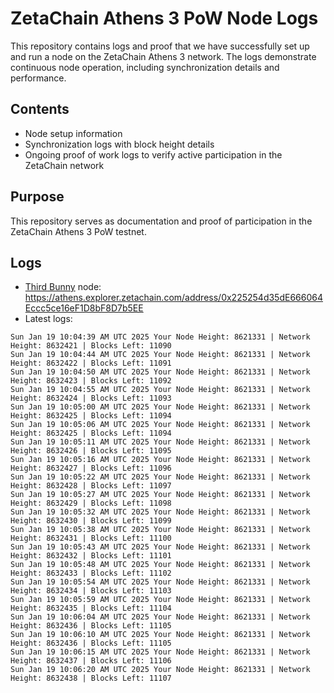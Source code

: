 # ZetaChain Athens 3 PoW Node Logs
This repository contains logs and proof that we have successfully set up and run a node on the ZetaChain Athens 3 network. The logs demonstrate continuous node operation, including synchronization details and performance.

## Contents
- Node setup information
- Synchronization logs with block height details
- Ongoing proof of work logs to verify active participation in the ZetaChain network

## Purpose
This repository serves as documentation and proof of participation in the ZetaChain Athens 3 PoW testnet.

## Logs

- [Third Bunny](https://thirdbunny.xyz/) node: https://athens.explorer.zetachain.com/address/0x225254d35dE666064Eccc5ce16eF1D8bF8D7b5EE
- Latest logs:
```
Sun Jan 19 10:04:39 AM UTC 2025 Your Node Height: 8621331 | Network Height: 8632421 | Blocks Left: 11090
Sun Jan 19 10:04:44 AM UTC 2025 Your Node Height: 8621331 | Network Height: 8632422 | Blocks Left: 11091
Sun Jan 19 10:04:50 AM UTC 2025 Your Node Height: 8621331 | Network Height: 8632423 | Blocks Left: 11092
Sun Jan 19 10:04:55 AM UTC 2025 Your Node Height: 8621331 | Network Height: 8632424 | Blocks Left: 11093
Sun Jan 19 10:05:00 AM UTC 2025 Your Node Height: 8621331 | Network Height: 8632425 | Blocks Left: 11094
Sun Jan 19 10:05:06 AM UTC 2025 Your Node Height: 8621331 | Network Height: 8632425 | Blocks Left: 11094
Sun Jan 19 10:05:11 AM UTC 2025 Your Node Height: 8621331 | Network Height: 8632426 | Blocks Left: 11095
Sun Jan 19 10:05:16 AM UTC 2025 Your Node Height: 8621331 | Network Height: 8632427 | Blocks Left: 11096
Sun Jan 19 10:05:22 AM UTC 2025 Your Node Height: 8621331 | Network Height: 8632428 | Blocks Left: 11097
Sun Jan 19 10:05:27 AM UTC 2025 Your Node Height: 8621331 | Network Height: 8632429 | Blocks Left: 11098
Sun Jan 19 10:05:32 AM UTC 2025 Your Node Height: 8621331 | Network Height: 8632430 | Blocks Left: 11099
Sun Jan 19 10:05:38 AM UTC 2025 Your Node Height: 8621331 | Network Height: 8632431 | Blocks Left: 11100
Sun Jan 19 10:05:43 AM UTC 2025 Your Node Height: 8621331 | Network Height: 8632432 | Blocks Left: 11101
Sun Jan 19 10:05:48 AM UTC 2025 Your Node Height: 8621331 | Network Height: 8632433 | Blocks Left: 11102
Sun Jan 19 10:05:54 AM UTC 2025 Your Node Height: 8621331 | Network Height: 8632434 | Blocks Left: 11103
Sun Jan 19 10:05:59 AM UTC 2025 Your Node Height: 8621331 | Network Height: 8632435 | Blocks Left: 11104
Sun Jan 19 10:06:04 AM UTC 2025 Your Node Height: 8621331 | Network Height: 8632436 | Blocks Left: 11105
Sun Jan 19 10:06:10 AM UTC 2025 Your Node Height: 8621331 | Network Height: 8632436 | Blocks Left: 11105
Sun Jan 19 10:06:15 AM UTC 2025 Your Node Height: 8621331 | Network Height: 8632437 | Blocks Left: 11106
Sun Jan 19 10:06:20 AM UTC 2025 Your Node Height: 8621331 | Network Height: 8632438 | Blocks Left: 11107
```
